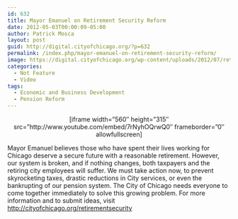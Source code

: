 ```yaml
---
id: 632
title: Mayor Emanuel on Retirement Security Reform
date: 2012-05-03T00:00:09-05:00
author: Patrick Mosca
layout: post
guid: http://digital.cityofchicago.org/?p=632
permalink: /index.php/mayor-emanuel-on-retirement-security-reform/
image: https://digital.cityofchicago.org/wp-content/uploads/2012/07/retirement-security-thumb.jpg
categories:
  - Not Feature
  - Video
tags:
  - Economic and Business Development
  - Pension Reform
---
```

<p style="text-align: center;">
  [iframe width=&#8221;560&#8243; height=&#8221;315&#8243; src=&#8221;http://www.youtube.com/embed/7rNyhOQrwQ0&#8243; frameborder=&#8221;0&#8243; allowfullscreen]
</p>

Mayor Emanuel believes those who have spent their lives working for Chicago deserve a secure future with a reasonable retirement. However, our system is broken, and if nothing changes, both taxpayers and the retiring city employees will suffer. We must take action now, to prevent skyrocketing taxes, drastic reductions in City services, or even the bankrupting of our pension system. The City of Chicago needs everyone to come together immediately to solve this growing problem. For more information and to submit ideas, visit <a title="http://cityofchicago.org/retirementsecurity" dir="ltr" href="http://cityofchicago.org/retirementsecurity" rel="nofollow" target="_blank">http://cityofchicago.org/retirementsecurity</a>